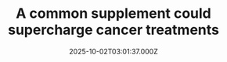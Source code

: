 ---
title: "A common supplement could supercharge cancer treatments"
date: 2025-10-02T03:01:37.000Z
category: Health
externalLink: "https://www.sciencedaily.com/releases/2025/10/251001092214.htm"
image: ""
excerpt: "Zeaxanthin, best known for eye health, has been found to boost the tumor-killing power of T cells. Researchers showed it strengthens T-cell receptors, enhances immune signaling, and improves the effects of immunotherapy. Found naturally in foods like spinach and peppers, it’s safe, accessible, and now a promising candidate for cancer treatment trials.…"
---